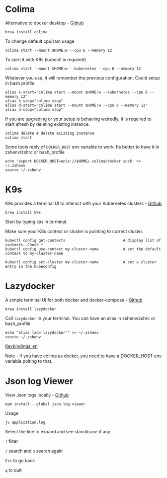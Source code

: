 # Colima

Alternative to docker desktop - [Github](https://github.com/abiosoft/colima)

```
brew install colima
```

To change default cpu/ram usage
```
colima start --mount $HOME:w --cpu 6 --memory 12
```
To start it with K8s (kubectl is required)
```
colima start --mount $HOME:w --kubernetes --cpu 6 --memory 12
```
Whatever you use, it will remember the previous configuration. Could setup in bash profile
```
alias k-start="colima start --mount $HOME:w --kubernetes --cpu 6 --memory 12"
alias k-stop="colima stop"
alias d-start="colima start --mount $HOME:w --cpu 6 --memory 12"
alias d-stop="colima stop"
```


If you are upgrading or your setup is behaving weiredly, it is required to start afresh by deleting existing instance.
```
colima delete # delete existing instance
colima start
```

Some tools reply of `DOCKER_HOST` env variable to work. Its better to have it in zshenv/zshrc or bash_profile

```
echo 'export DOCKER_HOST=unix://$HOME/.colima/docker.sock' >> ~/.zshenv
source ~/.zshenv
```

# K9s

K9s provides a terminal UI to interact with your Kubernetes clusters - [Github](https://github.com/derailed/k9s)

```
brew install k9s
```

Start by typing `k9s` in terminal.

Make sure your K8s context or cluster is pointing to correct cluster.

```
kubectl config get-contexts                          # display list of contexts. Check *
kubectl config use-context my-cluster-name           # set the default context to my-cluster-name

kubectl config set-cluster my-cluster-name           # set a cluster entry in the kubeconfig
```

# Lazydocker

A simple terminal UI for both docker and docker-compose - [Github](https://github.com/jesseduffield/lazydocker)

```
brew install lazydocker
```

Call `lazydocker` in your terminal. You can have an alias in zshenv/zshrc or bash_profile
```
echo "alias lzd='lazydocker'" >> ~/.zshenv
source ~/.zshenv
```

[Keybindings_en](https://github.com/jesseduffield/lazydocker/blob/master/docs/keybindings/Keybindings_en.md)

Note - If you have colima as docker, you need to have a DOCKER_HOST env variable poiting to that.

# Json log Viewer

View Json logs locally - [Github](https://github.com/gistia/json-log-viewer)

```
npm install --global json-log-viewer
```

Usage

```
jv application.log
```
Select the line to expand and see starcktrace if any

`f` filter 

`/` search and `n` search again

`Esc` to go back

`q` to quit
